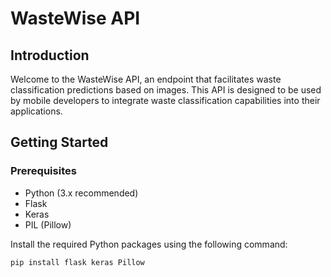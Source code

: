 # WasteWise API

## Introduction

Welcome to the WasteWise API, an endpoint that facilitates waste classification predictions based on images. This API is designed to be used by mobile developers to integrate waste classification capabilities into their applications.

## Getting Started

### Prerequisites

- Python (3.x recommended)
- Flask
- Keras
- PIL (Pillow)

Install the required Python packages using the following command:

```bash
pip install flask keras Pillow




